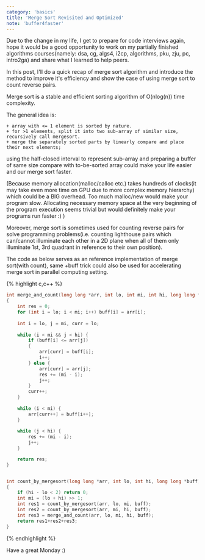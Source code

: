 ```yaml
---
category: 'basics'
title: 'Merge Sort Revisited and Optimized'
note: 'buffer4faster'
---
```


Due to the change in my life, I get to prepare for code interviews again, hope it would be a good opportunity to work on my partially finished algorithms courses(namely: dsa, cg, algs4, i2cp, algorithms, pku, zju, pc, intro2ga) and share what I learned to help peers.

In this post, I'll do a quick recap of merge sort algorithm and introduce the method to improve it's efficiency and show the case of using merge sort to count reverse pairs.

Merge sort is a stable and efficient sorting algorithm of O(nlog(n)) time complexity.

The general idea is:

    + array with <= 1 element is sorted by nature.
    + for >1 elements, split it into two sub-array of similar size, recursively call mergesort.
    + merge the separately sorted parts by linearly compare and place their next elements;

using the half-closed interval to represent sub-array and preparing a buffer of same size compare with to-be-sorted array could make your life easier and our merge sort faster.

(Because memory allocation(malloc/calloc etc.) takes hundreds of clocks(it may take even more time on GPU due to more complex memory hierarchy) which could be a BIG overhead. Too much malloc/new would make your program slow. Allocating necessary memory space at the very beginning of the program execution seems trivial but would definitely make your programs run faster :) )

Moreover, merge sort is sometimes used for counting reverse pairs for solve programming problems(i.e. counting lighthouse pairs which can/cannot illuminate each other in a 2D plane when all of them only illuminate 1st, 3rd quadrant in reference to their own position).

The code as below serves as an reference implementation of merge sort(with count), same +buff trick could also be used for accelerating merge sort in parallel computing setting.

{% highlight c,c++ %}
```cpp
int merge_and_count(long long *arr, int lo, int mi, int hi, long long *buff)
{
    int res = 0;
    for (int i = lo; i < mi; i++) buff[i] = arr[i];
    
    int i = lo, j = mi, curr = lo;
    
    while (i < mi && j < hi) {
        if (buff[i] <= arr[j])
        {
            arr[curr] = buff[i];
            i++;
        } else {
            arr[curr] = arr[j];
            res += (mi - i);
            j++;
        }
        curr++;
    }
    
    while (i < mi) {
        arr[curr++] = buff[i++];
    }
    
    while (j < hi) {
        res += (mi - i);
        j++;
    }

    return res;
}


int count_by_mergesort(long long *arr, int lo, int hi, long long *buff)
{
    if (hi - lo < 2) return 0;
    int mi = (lo + hi) >> 1;
    int res1 = count_by_mergesort(arr, lo, mi, buff);
    int res2 = count_by_mergesort(arr, mi, hi, buff);
    int res3 = merge_and_count(arr, lo, mi, hi, buff);
    return res1+res2+res3;
}
```
{% endhighlight %}

Have a great Monday :)
